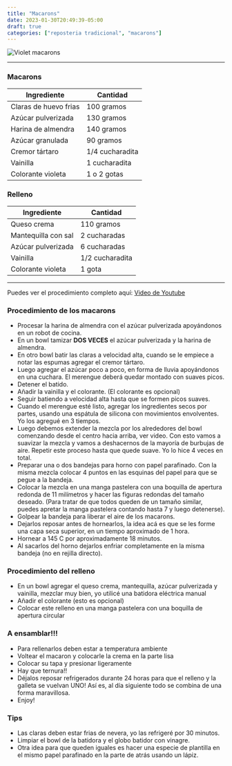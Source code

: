 ```yaml
---
title: "Macarons"
date: 2023-01-30T20:49:39-05:00
draft: true
categories: ["reposteria tradicional", "macarons"]
---
```

![Violet macarons](../../images/violet_macarons.jpg)
___
### Macarons

| Ingrediente | Cantidad |
| ----------- | ----------- |
| Claras de huevo frias | 100 gramos |
| Azúcar pulverizada | 130 gramos |
| Harina de almendra | 140 gramos |
| Azúcar granulada | 90 gramos |
| Cremor tártaro | 1/4 cucharadita |
| Vainilla | 1 cucharadita |
| Colorante violeta | 1 o 2 gotas |


### Relleno

| Ingrediente | Cantidad |
| ----------- | ----------- |
| Queso crema | 110 gramos |
| Mantequilla con sal | 2 cucharadas |
| Azúcar pulverizada | 6 cucharadas |
| Vainilla | 1/2 cucharadita |
| Colorante violeta | 1 gota |
___

Puedes ver el procedimiento completo aquí: [Video de Youtube](https://youtu.be/RZx7rSPH8Zc)

### Procedimiento de los macarons
- Procesar la harina de almendra con el azúcar pulverizada apoyándonos en un robot de cocina. 
- En un bowl tamizar **DOS VECES** el azúcar pulverizada y la harina de almendra.
- En otro bowl batir las claras a velocidad alta, cuando se le empiece a notar las espumas agregar el cremor tártaro.
- Luego agregar el azúcar poco a poco, en forma de lluvia apoyándonos en una cuchara. El merengue deberá quedar montado con suaves picos.
- Detener el batido.
- Añadir la vainilla y el colorante. (El colorante es opcional)
- Seguir batiendo a velocidad alta hasta que se formen picos suaves. 
- Cuando el merengue esté listo, agregar los ingredientes secos por partes, usando una espátula de silicona con movimientos envolventes. Yo los agregué en 3 tiempos.
- Luego debemos extender la mezcla por los alrededores del bowl comenzando desde el centro hacia arriba, ver video. Con esto vamos a suavizar la mezcla y vamos a deshacernos de la mayoría de burbujas de aire. Repetir este proceso hasta que quede suave. Yo lo hice 4 veces en total.
- Preparar una o dos bandejas para horno con papel parafinado. Con la misma mezcla colocar 4 puntos en las esquinas del papel para que se pegue a la bandeja.
- Colocar la mezcla en una manga pastelera con una boquilla de apertura redonda de 11 milímetros y hacer las figuras redondas del tamaño deseado. (Para tratar de que todos queden de un tamaño similar, puedes apretar la manga pastelera contando hasta 7 y luego detenerse).
- Golpear la bandeja para liberar el aire de los macarons.
- Dejarlos reposar antes de hornearlos, la idea acá es que se les forme una capa seca superior, en un tiempo aproximado de 1 hora.
- Hornear a 145 C por aproximadamente 18 minutos.
- Al sacarlos del horno dejarlos enfriar completamente en la misma bandeja (no en rejilla directo).

### Procedimiento del relleno
- En un bowl agregar el queso crema, mantequilla, azúcar pulverizada y vainilla, mezclar muy bien, yo utilicé una batidora eléctrica manual
- Añadir el colorante (esto es opcional)
- Colocar este relleno en una manga pastelera con una boquilla de apertura circular

### A ensamblar!!!
- Para rellenarlos deben estar a temperatura ambiente
- Voltear el macaron y colocarle la crema en la parte lisa
- Colocar su tapa y presionar ligeramente
- Hay que ternura!!
- Déjalos reposar refrigerados durante 24 horas para que el relleno y la galleta se vuelvan UNO! Así es, al día siguiente todo se combina de una forma maravillosa.
- Enjoy!

### Tips
- Las claras deben estar frias de nevera, yo las refrigeré por 30 minutos.
- Limpiar el bowl de la batidora y el globo batidor con vinagre.
- Otra idea para que queden iguales es hacer una especie de plantilla en el mismo papel parafinado en la parte de atrás usando un lápiz. 
